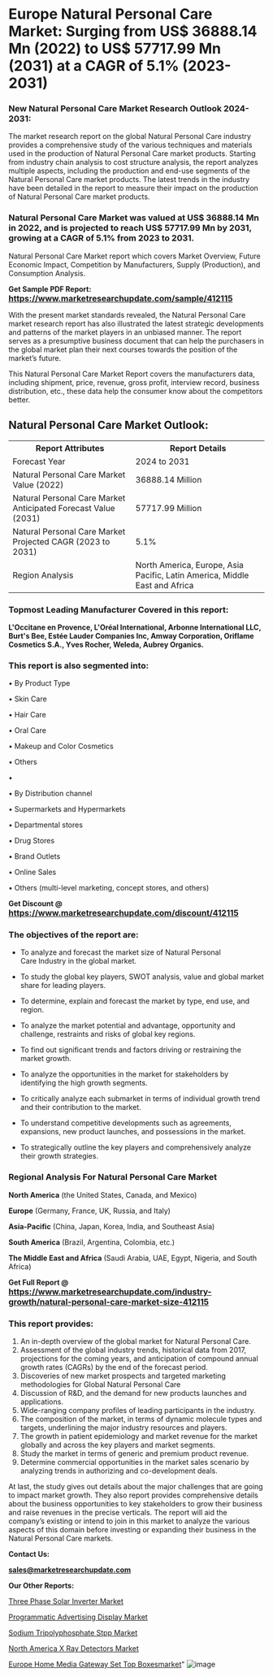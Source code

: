# Europe Natural Personal Care Market: Surging from US$ 36888.14 Mn (2022) to US$ 57717.99 Mn (2031) at a CAGR of 5.1% (2023-2031)

<strong><h3>New Natural Personal Care Market Research Outlook 2024-2031:</h3></strong>

The market research report on the global Natural Personal Care industry provides a comprehensive study of the various techniques and materials used in the production of Natural Personal Care market products. Starting from industry chain analysis to cost structure analysis, the report analyzes multiple aspects, including the production and end-use segments of the Natural Personal Care market products. The latest trends in the industry have been detailed in the report to measure their impact on the production of Natural Personal Care market products.

<strong><h3>Natural Personal Care Market was valued at US$ 36888.14 Mn in 2022, and is projected to reach US$ 57717.99 Mn by 2031, growing at a CAGR of 5.1% from 2023 to 2031.</h3></strong>

Natural Personal Care Market report which covers Market Overview, Future Economic Impact, Competition by Manufacturers, Supply (Production), and Consumption Analysis.

<strong>Get Sample PDF Report: <a href=https://www.marketresearchupdate.com/sample/412115><font size=3 color=#0000ff>https://www.marketresearchupdate.com/sample/412115</font></a></strong>

With the present market standards revealed, the Natural Personal Care market research report has also illustrated the latest strategic developments and patterns of the market players in an unbiased manner. The report serves as a presumptive business document that can help the purchasers in the global market plan their next courses towards the position of the market’s future.

This Natural Personal Care Market Report covers the manufacturers data, including shipment, price, revenue, gross profit, interview record, business distribution, etc., these data help the consumer know about the competitors better.

<html>
<body>

<h2>Natural Personal Care Market Outlook:</h2>

<table>
  <tr>
    <th>Report Attributes</th>
    <th>Report Details</th>
  </tr>
  <tr>
    <td>Forecast Year</td>
    <td>2024 to 2031</td>
  </tr>
  <tr>
    <td>Natural Personal Care Market Value (2022)</td>
    <td>36888.14 Million</td>
  </tr>
  <tr>
    <td>Natural Personal Care Market Anticipated Forecast Value (2031)</td>
    <td>57717.99 Million</td>
  </tr>
  <tr>
    <td>Natural Personal Care Market Projected CAGR (2023 to 2031)</td>
    <td>5.1%</td>
  </tr>
  <tr>
    <td>Region Analysis</td>
    <td>North America, Europe, Asia Pacific, Latin America, Middle East and Africa</td>
  </tr>
</table>

</body>
</html>

<strong><h3>Topmost Leading Manufacturer Covered in this report:</h3></strong>

<strong>L'Occitane en Provence, L'Oréal International, Arbonne International LLC, Burt's Bee, Estée Lauder Companies Inc, Amway Corporation, Oriflame Cosmetics S.A., Yves Rocher, Weleda, Aubrey Organics.</strong>

<strong><h3>This report is also segmented into:</h3></strong>

• By Product Type 

• Skin Care

• Hair Care

• Oral Care

• Makeup and Color Cosmetics

• Others

• 

• By Distribution channel 

• Supermarkets and Hypermarkets

• Departmental stores

• Drug Stores

• Brand Outlets

• Online Sales

• Others (multi-level marketing, concept stores, and others)

<strong>Get Discount @ <a href=https://www.marketresearchupdate.com/discount/412115><font size=3 color=#0000ff>https://www.marketresearchupdate.com/discount/412115</font></a></strong>

<strong><h3>The objectives of the report are:</h3></strong>

- To analyze and forecast the market size of Natural Personal Care Industry in the global market.

- To study the global key players, SWOT analysis, value and global market share for leading players.

- To determine, explain and forecast the market by type, end use, and region.

- To analyze the market potential and advantage, opportunity and challenge, restraints and risks of global key regions.

- To find out significant trends and factors driving or restraining the market growth.

- To analyze the opportunities in the market for stakeholders by identifying the high growth segments.

- To critically analyze each submarket in terms of individual growth trend and their contribution to the market.

- To understand competitive developments such as agreements, expansions, new product launches, and possessions in the market.

- To strategically outline the key players and comprehensively analyze their growth strategies.

<strong><h3>Regional Analysis For Natural Personal Care Market</h3></strong>

<strong>North America</strong> (the United States, Canada, and Mexico)

<strong>Europe</strong> (Germany, France, UK, Russia, and Italy)

<strong>Asia-Pacific</strong> (China, Japan, Korea, India, and Southeast Asia)

<strong>South America</strong> (Brazil, Argentina, Colombia, etc.)

<strong>The Middle East and Africa</strong> (Saudi Arabia, UAE, Egypt, Nigeria, and South Africa)

<strong>Get Full Report @ <a href=https://www.marketresearchupdate.com/industry-growth/natural-personal-care-market-size-412115><font size=3 color=#0000ff>https://www.marketresearchupdate.com/industry-growth/natural-personal-care-market-size-412115</font></a></strong>

<strong><h3>This report provides:</h3></strong>
<ol>
  <li>An in-depth overview of the global market for Natural Personal Care.</li>
  <li>Assessment of the global industry trends, historical data from 2017, projections for the coming years, and anticipation of compound annual growth rates (CAGRs) by the end of the forecast period.</li>
  <li>Discoveries of new market prospects and targeted marketing methodologies for Global Natural Personal Care</li>
  <li>Discussion of R&amp;D, and the demand for new products launches and applications.</li>
  <li>Wide-ranging company profiles of leading participants in the industry.</li>
  <li>The composition of the market, in terms of dynamic molecule types and targets, underlining the major industry resources and players.</li>
  <li>The growth in patient epidemiology and market revenue for the market globally and across the key players and market segments.</li>
  <li>Study the market in terms of generic and premium product revenue.</li>
  <li>Determine commercial opportunities in the market sales scenario by analyzing trends in authorizing and co-development deals.</li>
</ol>

At last, the study gives out details about the major challenges that are going to impact market growth. They also report provides comprehensive details about the business opportunities to key stakeholders to grow their business and raise revenues in the precise verticals. The report will aid the company’s existing or intend to join in this market to analyze the various aspects of this domain before investing or expanding their business in the Natural Personal Care markets.

<strong>Contact Us:</strong>

<strong>sales@marketresearchupdate.com</strong>

<strong>Our Other Reports:</strong>

<a href=https://www.linkedin.com/pulse/three-phase-solar-inverter-market-expects-see>Three Phase Solar Inverter Market</a>

<a href=https://www.linkedin.com/pulse/programmatic-advertising-display-market-size-historical>Programmatic Advertising Display Market</a>

<a href=https://www.linkedin.com/pulse/sodium-tripolyphosphate-stpp-market-2023-analysis-growth>Sodium Tripolyphosphate Stpp Market</a>

<a href=https://www.linkedin.com/pulse/north-america-x-ray-detectors-market-continues>North America X Ray Detectors Market</a>

<a href=https://www.linkedin.com/pulse/europe-home-media-gateway-set-top-boxesmarket-see-massive>Europe Home Media Gateway Set Top Boxesmarket</a>"
![image](https://github.com/rutujamande/Market-Report-Analysis/assets/158454097/51c4c90d-c945-4e51-84e0-6408b3950e5a)
